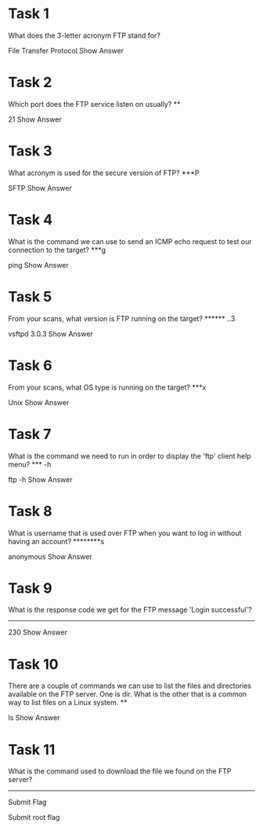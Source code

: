 # Task 1
What does the 3-letter acronym FTP stand for?


File Transfer Protocol
Show Answer

# Task 2

Which port does the FTP service listen on usually?
**

21
Show Answer

# Task 3

What acronym is used for the secure version of FTP?
***P

SFTP
Show Answer

# Task 4

What is the command we can use to send an ICMP echo request to test our connection to the target?
***g

ping
Show Answer

# Task 5

From your scans, what version is FTP running on the target?
****** *.*.3

vsftpd 3.0.3
Show Answer

# Task 6

From your scans, what OS type is running on the target?
***x

Unix
Show Answer

# Task 7

What is the command we need to run in order to display the 'ftp' client help menu?
*** -h

ftp -h
Show Answer

# Task 8

What is username that is used over FTP when you want to log in without having an account?
********s

anonymous
Show Answer

# Task 9

What is the response code we get for the FTP message 'Login successful'?
***

230
Show Answer

# Task 10

There are a couple of commands we can use to list the files and directories available on the FTP server. One is dir. What is the other that is a common way to list files on a Linux system.
**

ls
Show Answer

# Task 11

What is the command used to download the file we found on the FTP server?
***

Submit Flag

Submit root flag 